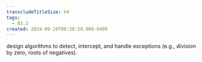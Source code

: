 ```yaml
---
transcludeTitleSize: h4
tags:
  - B3.3
created: 2024-09-26T08:28:59.000-0400
---
```

design algorithms to detect, intercept, and handle exceptions (e.g., division by zero, roots of negatives).